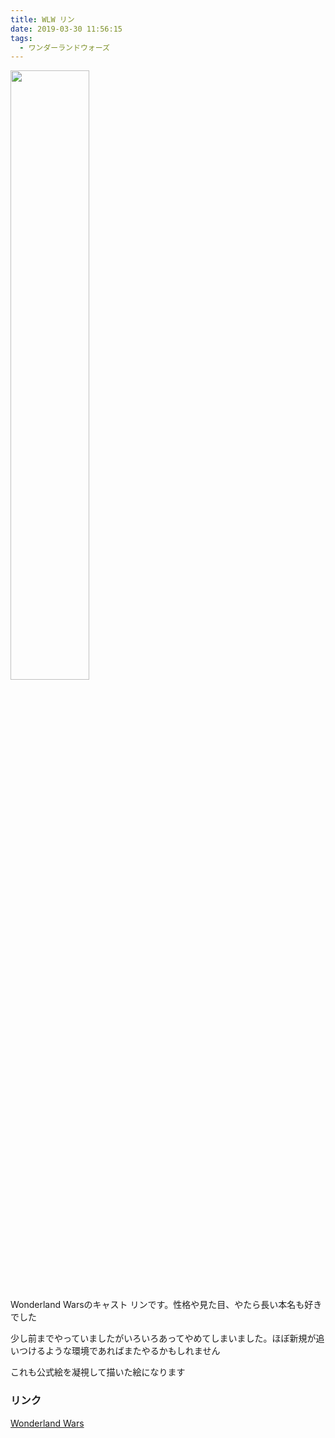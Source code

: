 ```yaml
---
title: WLW リン
date: 2019-03-30 11:56:15
tags:
  - ワンダーランドウォーズ
---
```


<!--![img](/image-blog/images/wlw_rin.png)-->
<img src="/image-blog/images/wlw_rin.png" width=50%>

Wonderland Warsのキャスト リンです。性格や見た目、やたら長い本名も好きでした

少し前までやっていましたがいろいろあってやめてしまいました。ほぼ新規が追いつけるような環境であればまたやるかもしれません

これも公式絵を凝視して描いた絵になります

### リンク
[Wonderland Wars](https://wonder.sega.jp)
